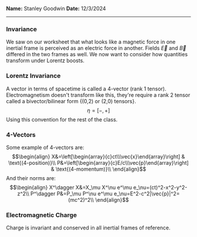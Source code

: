 **Name:** Stanley Goodwin
**Date:** 12/3/2024

---
### Invariance
We saw on our worksheet that what looks like a magnetic force in one inertial frame is perceived as an electric force in another. Fields $\vec{E}$ and $\vec{B}$ differed in the two frames as well. We now want to consider how quantities transform under Lorentz boosts.
### Lorentz Invariance
A vector in terms of spacetime is called a $4$-vector (rank 1 tensor).
Electromagnetism doesn't transform like this, they're require a rank 2 tensor called a bivector/bilinear form {(0,2) or (2,0) tensors}.
$$\eta=[-,+]$$
Using this convention for the rest of the class.
### 4-Vectors
Some example of 4-vectors are:
$$\begin{align}
X&=\left[\begin{array}{c}ct\\\vec{x}\end{array}\right] & \text{(4-position)}\\
P&=\left[\begin{array}{c}E/c\\\vec{p}\end{array}\right] & \text{(4-momentum)}\\
\end{align}$$
And their norms are:
$$\begin{align}
X^\dagger X&=X_\mu X^\nu e^\mu e_\nu=(ct)^2-x^2-y^2-z^2\\
P^\dagger P&=P_\mu P^\nu e^\mu e_\nu=E^2-c^2|\vec{p}|^2=(mc^2)^2\\
\end{align}$$

### Electromagnetic Charge
Charge is invariant and conserved in all inertial frames of reference.